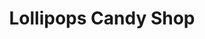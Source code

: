 ---
title: "Lollipops Candy Shop"
url: /north-myrtle-beach/lollipops-candy-shop/
shop: confectionery
---
